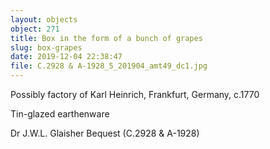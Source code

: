 ```yaml
---
layout: objects
object: 271
title: Box in the form of a bunch of grapes
slug: box-grapes
date: 2019-12-04 22:38:47
file: C.2928 & A-1928_5_201904_amt49_dc1.jpg
---
```

Possibly factory of Karl Heinrich, Frankfurt, Germany, c.1770  

Tin-glazed earthenware

Dr J.W.L. Glaisher Bequest (C.2928 &amp; A-1928)
